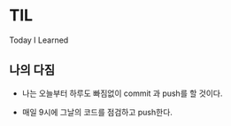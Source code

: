# TIL

Today I Learned



## 나의 다짐 

- 나는 오늘부터 하루도 빠짐없이 commit 과 push를 할 것이다.

- 매일 9시에 그날의 코드를 점검하고 push한다.
